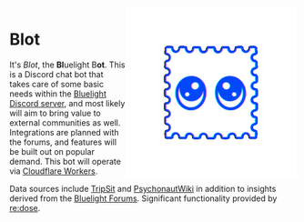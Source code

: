 <img align="right" width="300" src="img/blot.gif">

# Blot

It's _Blot_, the **Bl**uelight B**ot**. This is a Discord chat bot that takes care of some basic needs within the [Bluelight Discord server], and most likely will aim to bring value to external communities as well. Integrations are planned with the forums, and features will be built out on popular demand. This bot will operate via [Cloudflare Workers]. 

Data sources include [TripSit] and [PsychonautWiki] in addition to insights derived from the [Bluelight Forums]. Significant functionality provided by [re:dose].

[Cloudflare Workers]: https://workers.cloudflare.com
[Bluelight Discord server]: https://discord.gg/bluelight
[PsychonautWiki]: https://psychonautwiki.org
[Bluelight Forums]: https://bluelight.org
[re:dose]: https://discord.gg/redose
[TripSit]: https://tripsit.me
